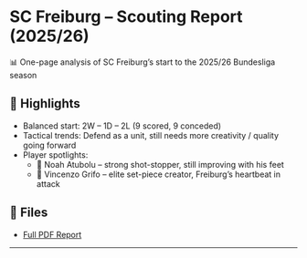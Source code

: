 # SC Freiburg – Scouting Report (2025/26)

📊 One-page analysis of SC Freiburg’s start to the 2025/26 Bundesliga season

## 🔎 Highlights
- Balanced start: 2W – 1D – 2L (9 scored, 9 conceded)
- Tactical trends: Defend as a unit, still needs more creativity / quality going forward
- Player spotlights: 
  - 🧤 Noah Atubolu – strong shot-stopper, still improving with his feet
  - 🎯 Vincenzo Grifo – elite set-piece creator, Freiburg’s heartbeat in attack

## 📂 Files
- [Full PDF Report](./SC%20Freiburg%20-%20Scouting%20Report.pdf)


---
